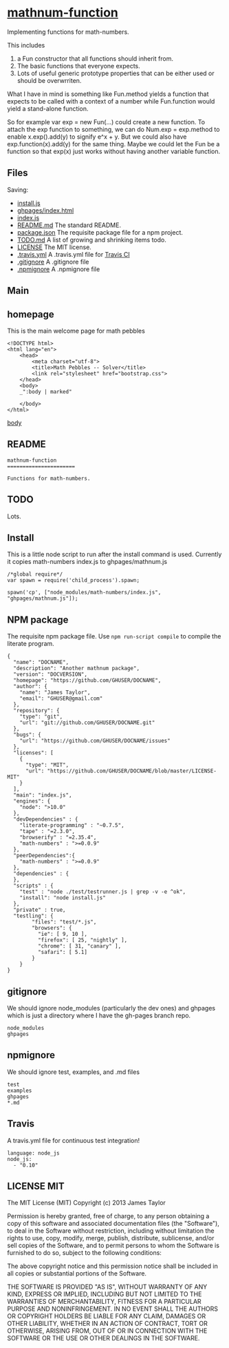 # [mathnum-function](# "version: 0.0.1 | jostylr")

Implementing functions for math-numbers.

This includes

1. a Fun constructor that all functions should inherit from.
2. The basic functions that everyone expects. 
3. Lots of useful generic prototype properties that can be either used or should be overwrriten. 

What I have in mind is something like  Fun.method yields a function that expects to be called with a context of a number while Fun.function would yield a stand-alone function. 

So for example  var exp = new Fun(...) could create a new function. To attach the exp function to something, we can do Num.exp = exp.method  to enable  x.exp().add(y)  to signify e^x + y.  But we could also have exp.function(x).add(y)  for the same thing.  Maybe we could let the Fun be a function so that exp(x) just works without having another variable function. 

## Files


Saving: 

* [install.js](#install "save: | jshint")
* [ghpages/index.html](#homepage "save:")
* [index.js](#main "save: | jshint")
* [README.md](#readme "save:") The standard README.
* [package.json](#npm-package "save: json  | jshint") The requisite package file for a npm project. 
* [TODO.md](#todo "save: | clean raw") A list of growing and shrinking items todo.
* [LICENSE](#license-mit "save: | clean raw") The MIT license.
* [.travis.yml](#travis "save:") A .travis.yml file for [Travis CI](https://travis-ci.org/)
* [.gitignore](#gitignore "Save:") A .gitignore file
* [.npmignore](#npmignore "Save:") A .npmignore file


## Main



## homepage

This is the main welcome page for math pebbles

    <!DOCTYPE html>
    <html lang="en">
        <head>
            <meta charset="utf-8">
            <title>Math Pebbles -- Solver</title>
            <link rel="stylesheet" href="bootstrap.css">
        </head>
        <body>
        _":body | marked"

        </body>
    </html>

[body]()

    

## README

    mathnum-function
    ======================

    Functions for math-numbers.



## TODO

Lots.

## Install

This is a little node script to run after the install command is used. Currently it copies math-numbers index.js to ghpages/mathnum.js

    /*global require*/
    var spawn = require('child_process').spawn;

    spawn('cp', ["node_modules/math-numbers/index.js", "ghpages/mathnum.js"]);

## NPM package

The requisite npm package file. Use `npm run-script compile` to compile the literate program.

[](# "json") 

    {
      "name": "DOCNAME",
      "description": "Another mathnum package",
      "version": "DOCVERSION",
      "homepage": "https://github.com/GHUSER/DOCNAME",
      "author": {
        "name": "James Taylor",
        "email": "GHUSER@gmail.com"
      },
      "repository": {
        "type": "git",
        "url": "git://github.com/GHUSER/DOCNAME.git"
      },
      "bugs": {
        "url": "https://github.com/GHUSER/DOCNAME/issues"
      },
      "licenses": [
        {
          "type": "MIT",
          "url": "https://github.com/GHUSER/DOCNAME/blob/master/LICENSE-MIT"
        }
      ],
      "main": "index.js",
      "engines": {
        "node": ">10.0"
      },
      "devDependencies" : {
        "literate-programming" : "~0.7.5",
        "tape" : "=2.3.0",
        "browserify" : "=2.35.4",
        "math-numbers" : ">=0.0.9"
      },
      "peerDependencies":{  
        "math-numbers" : ">=0.0.9"
      },
      "dependencies" : {
      },
      "scripts" : { 
        "test" : "node ./test/testrunner.js | grep -v -e ^ok",
        "install": "node install.js"
      },
      "private" : true, 
      "testling": {
            "files": "test/*.js",
            "browsers": {
              "ie": [ 9, 10 ],
              "firefox": [ 25, "nightly" ],
              "chrome": [ 31, "canary" ],
              "safari": [ 5.1]
            }
        }
    }

## gitignore

We should ignore node_modules (particularly the dev ones) and ghpages which is just a directory where I have the gh-pages branch repo. 

    node_modules
    ghpages

## npmignore

We should ignore test, examples, and .md files

    test
    examples
    ghpages
    *.md

## Travis

A travis.yml file for continuous test integration!

    language: node_js
    node_js:
      - "0.10"

## LICENSE MIT


The MIT License (MIT)
Copyright (c) 2013 James Taylor

Permission is hereby granted, free of charge, to any person obtaining a copy of this software and associated documentation files (the "Software"), to deal in the Software without restriction, including without limitation the rights to use, copy, modify, merge, publish, distribute, sublicense, and/or sell copies of the Software, and to permit persons to whom the Software is furnished to do so, subject to the following conditions:

The above copyright notice and this permission notice shall be included in all copies or substantial portions of the Software.

THE SOFTWARE IS PROVIDED "AS IS", WITHOUT WARRANTY OF ANY KIND, EXPRESS OR IMPLIED, INCLUDING BUT NOT LIMITED TO THE WARRANTIES OF MERCHANTABILITY, FITNESS FOR A PARTICULAR PURPOSE AND NONINFRINGEMENT. IN NO EVENT SHALL THE AUTHORS OR COPYRIGHT HOLDERS BE LIABLE FOR ANY CLAIM, DAMAGES OR OTHER LIABILITY, WHETHER IN AN ACTION OF CONTRACT, TORT OR OTHERWISE, ARISING FROM, OUT OF OR IN CONNECTION WITH THE SOFTWARE OR THE USE OR OTHER DEALINGS IN THE SOFTWARE.
